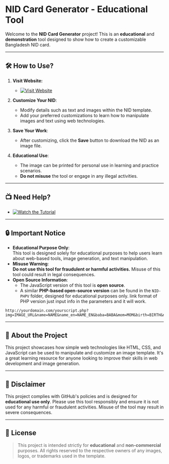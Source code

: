 # NID Card Generator - Educational Tool

Welcome to the **NID Card Generator** project! This is an **educational** and **demonstration** tool designed to show how to create a customizable Bangladesh NID card.  

---

## 🛠️ How to Use?

1. **Visit Website:**

    - [![Visit Website](https://img.shields.io/badge/Visit-Website-blue?style=for-the-badge)](https://sujon0xff.github.io/nid/)
      
2. **Customize Your NID**:  
   - Modify details such as text and images within the NID template.  
   - Add your preferred customizations to learn how to manipulate images and text using web technologies.  
3. **Save Your Work**:  
   - After customizing, click the **Save** button to download the NID as an image file.  
4. **Educational Use**:  
   - The image can be printed for personal use in learning and practice scenarios.  
   - **Do not misuse** the tool or engage in any illegal activities.  

---

## 📺 Need Help?

   - [![Watch the Tutorial](https://img.shields.io/badge/Watch-Tutorial-red?style=for-the-badge&logo=youtube)](https://youtu.be/2nXoiIuKBrs?si=72eQoBnBNx20Co4Z)

---

## 🔒 Important Notice  
- **Educational Purpose Only**:  
   This tool is designed solely for educational purposes to help users learn about web-based tools, image generation, and text manipulation.  
- **Misuse Warning**:  
   **Do not use this tool for fraudulent or harmful activities.** Misuse of this tool could result in legal consequences.  
- **Open Source Information**:  
   - The JavaScript version of this tool is **open source**.  
   - A similar **PHP-based open-source version** can be found in the `NID-PHPV` folder, designed for educational purposes only. link format of PHP version just input info in the parameters and it will work.
     
 ```
http://yourdomain.com/yourscript.php?img=IMAGE_URL&name=NAME&name_en=NAME_EN&baba=BABA&mom=MOM&birth=BIRTH&nid=NID&hold=HOLD&address=ADDRESS&grade=GRADE&dakgor=DAKGOR&signature=SIGNATURE
``` 

---

## 🚀 About the Project  
This project showcases how simple web technologies like HTML, CSS, and JavaScript can be used to manipulate and customize an image template. It's a great learning resource for anyone looking to improve their skills in web development and image generation.  

---

## 📢 Disclaimer  
This project complies with GitHub's policies and is designed for **educational use only**. Please use this tool responsibly and ensure it is not used for any harmful or fraudulent activities. Misuse of the tool may result in severe consequences.  

---

## 📝 License  
> This project is intended strictly for **educational** and **non-commercial** purposes. All rights reserved to the respective owners of any images, logos, or trademarks used in the template.

